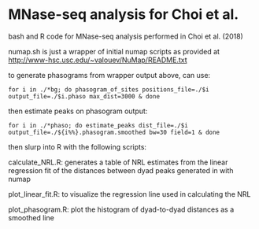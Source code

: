 # MNase-seq analysis for Choi et al.
bash and R code for MNase-seq analysis performed in Choi et al. (2018)

numap.sh is just a wrapper of initial numap scripts as provided at http://www-hsc.usc.edu/~valouev/NuMap/README.txt

to generate phasograms from wrapper output above, can use:

	for i in ./*bg; do phasogram_of_sites positions_file=./$i output_file=./$i.phaso max_dist=3000 & done
	
then estimate peaks on phasogram output:

	for i in ./*phaso; do estimate_peaks dist_file=./$i output_file=./${i%%}.phasogram.smoothed bw=30 field=1 & done

then slurp into R with the following scripts:

calculate_NRL.R:  generates a table of NRL estimates from the linear regression fit of the distances between dyad peaks generated in with numap


plot_linear_fit.R:  to visualize the regression line used in calculating the NRL
	

plot_phasogram.R:  plot the histogram of dyad-to-dyad distances as a smoothed line
